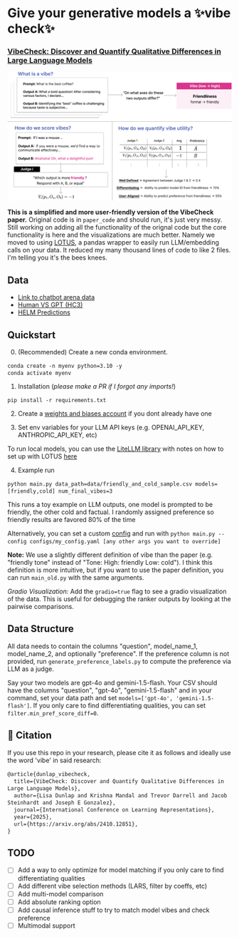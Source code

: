 # Give your generative models a ✨vibe check✨


### [VibeCheck: Discover and Quantify Qualitative Differences in Large Language Models](https://arxiv.org/abs/2410.12851)

<p align="center">
  <img src="method_vibecheck.png" width="800">
</p>


**This is a simplified and more user-friendly version of the VibeCheck paper.** Original code is in `paper_code` and should run, it's just very messy. Still working on adding all the functionality of the orignal code but the core functionality is here and the visualizations are much better. Namely we moved to using [LOTUS](https://lotus-ai.readthedocs.io/en/latest/), a pandas wrapper to easily run LLM/embedding calls on your data. It reduced my many thousand lines of code to like 2 files. I'm telling you it's the bees knees.

## Data

* [Link to chatbot arena data](https://huggingface.co/datasets/lmarena-ai/Llama-3-70b-battles)
* [Human VS GPT (HC3)](https://huggingface.co/datasets/Hello-SimpleAI/HC3)
* [HELM Predictions](https://crfm.stanford.edu/helm/classic/latest/)

## Quickstart

0. (Recommended) Create a new conda environment.
   
  ```
  conda create -n myenv python=3.10 -y
  conda activate myenv
  ```

1. Installation (*please make a PR if I forgot any imports!*)
```
pip install -r requirements.txt
```

2. Create a [weights and biases account](https://wandb.ai/site) if you dont already have one

3. Set env variables for your LLM API keys (e.g. OPENAI_API_KEY, ANTHROPIC_API_KEY, etc)

To run local models, you can use the [LiteLLM library](https://docs.litellm.ai/docs/) with notes on how to set up with LOTUS [here](https://lotus-ai.readthedocs.io/en/latest/llm.html)

4. Example run
```
python main.py data_path=data/friendly_and_cold_sample.csv models=[friendly,cold] num_final_vibes=3
```
This runs a toy example on LLM outputs, one model is prompted to be friendly, the other cold and factual. I randomly assigned preference so friendly results are favored 80% of the time

Alternatively, you can set a custom [config](configs/base.yaml) and run with `python main.py --config configs/my_config.yaml [any other args you want to override]`

**Note:** We use a slightly different definition of vibe than the paper (e.g. "friendly tone" instead of "Tone: High: friendly Low: cold"). I think this definition is more intuitive, but if you want to use the paper definition, you can run `main_old.py` with the same arguments.

*Gradio Visualization:* Add the `gradio=true` flag to see a gradio visualization of the data. This is useful for debugging the ranker outputs by looking at the pairwise comparisons.

## Data Structure

All data needs to contain the columns "question", model_name_1, model_name_2, and optionally "preference". If the preference column is not provided, run `generate_preference_labels.py` to compute the preference via LLM as a judge.

Say your two models are gpt-4o and gemini-1.5-flash. Your CSV should have the columns "question", "gpt-4o", "gemini-1.5-flash" and in your command, set your data path and set `models=['gpt-4o', 'gemini-1.5-flash']`. If you only care to find differentiating qualities, you can set `filter.min_pref_score_diff=0`.

## 🎯 Citation

If you use this repo in your research, please cite it as follows and ideally use the word 'vibe' in said research:
```
@article{dunlap_vibecheck,
  title={VibeCheck: Discover and Quantify Qualitative Differences in Large Language Models},
  author={Lisa Dunlap and Krishna Mandal and Trevor Darrell and Jacob Steinhardt and Joseph E Gonzalez},
  journal={International Conference on Learning Representations},
  year={2025},
  url={https://arxiv.org/abs/2410.12851},
}
```

## TODO

- [ ] Add a way to only optimize for model matching if you only care to find differentiating qualities
- [ ] Add different vibe selection methods (LARS, filter by coeffs, etc)
- [ ] Add multi-model comparison
- [ ] Add absolute ranking option
- [ ] Add causal inference stuff to try to match model vibes and check preference
- [ ] Multimodal support